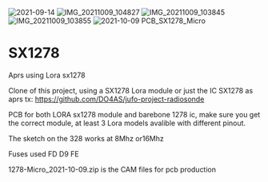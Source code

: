 
![2021-09-14](https://user-images.githubusercontent.com/9722781/133297728-5d1a6935-718c-42a2-8ce1-6959e1012b03.jpg)
![IMG_20211009_104827](https://user-images.githubusercontent.com/9722781/136651467-f8c7f292-17d4-425b-af63-6b4528d9850e.jpg)
![IMG_20211009_103845](https://user-images.githubusercontent.com/9722781/136651468-285830e9-37b0-4a31-923c-8c0b020c9f74.jpg)
![IMG_20211009_103855](https://user-images.githubusercontent.com/9722781/136651470-6fefe74c-c7fe-49d6-b26a-85049be431f5.jpg)
![2021-10-09 PCB_SX1278_Micro](https://user-images.githubusercontent.com/9722781/136651522-ede4b76a-fefe-42e4-91b5-9781e72c554d.png)

# SX1278
Aprs using Lora sx1278

Clone of this project, using a SX1278 Lora module or just the IC SX1278 as aprs tx: https://github.com/DO4AS/jufo-project-radiosonde

PCB for both LORA sx1278 module and barebone 1278 ic, make sure you get the correct module, at least 3 Lora models avalible with different pinout.

The sketch on the 328 works at 8Mhz or16Mhz

Fuses used FD D9 FE

1278-Micro_2021-10-09.zip is the CAM files for pcb production


